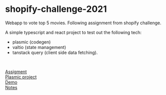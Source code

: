 # shopify-challenge-2021

Webapp to vote top 5 movies. Following assignment from shopify challenge.

A simple typescript and react project to test out the following tech:

- plasmic (codegen)
- valtio (state management)
- tanstack query (client side data fetching).

<br />

[Assigment](https://docs.google.com/document/d/13pa4onOfawHuSa7dJ9wzQmsBOU8hHPpXqCXUyeEXakQ/edit#heading=h.31w9woubunro)
<br />
[Plasmic project](https://studio.plasmic.app/projects/w9YkCMoNAxdUdLu1fVbgUv)
<br />
[Demo](https://shopify-challenge-2021-andrea.vercel.app/)
<br />
[Notes](https://alert-milk-258.notion.site/Plasmic-c914931344b34752ad822820b87d4b1e)
